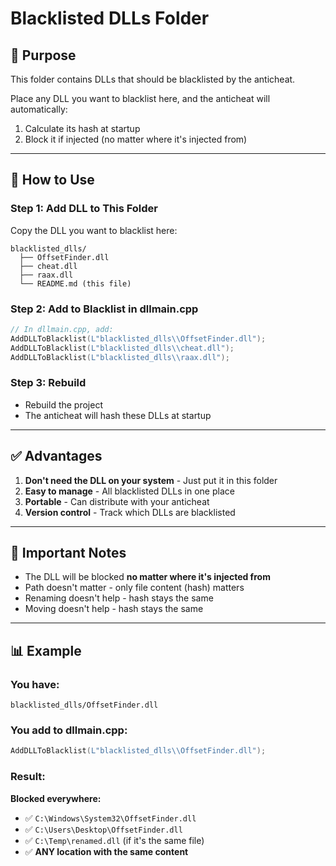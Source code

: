 # Blacklisted DLLs Folder

## 📁 Purpose

This folder contains DLLs that should be blacklisted by the anticheat.

Place any DLL you want to blacklist here, and the anticheat will automatically:
1. Calculate its hash at startup
2. Block it if injected (no matter where it's injected from)

---

## 📝 How to Use

### Step 1: Add DLL to This Folder
Copy the DLL you want to blacklist here:
```
blacklisted_dlls/
  ├── OffsetFinder.dll
  ├── cheat.dll
  ├── raax.dll
  └── README.md (this file)
```

### Step 2: Add to Blacklist in dllmain.cpp
```cpp
// In dllmain.cpp, add:
AddDLLToBlacklist(L"blacklisted_dlls\\OffsetFinder.dll");
AddDLLToBlacklist(L"blacklisted_dlls\\cheat.dll");
AddDLLToBlacklist(L"blacklisted_dlls\\raax.dll");
```

### Step 3: Rebuild
- Rebuild the project
- The anticheat will hash these DLLs at startup

---

## ✅ Advantages

1. **Don't need the DLL on your system** - Just put it in this folder
2. **Easy to manage** - All blacklisted DLLs in one place
3. **Portable** - Can distribute with your anticheat
4. **Version control** - Track which DLLs are blacklisted

---

## 🎯 Important Notes

- The DLL will be blocked **no matter where it's injected from**
- Path doesn't matter - only file content (hash) matters
- Renaming doesn't help - hash stays the same
- Moving doesn't help - hash stays the same

---

## 📊 Example

### You have:
```
blacklisted_dlls/OffsetFinder.dll
```

### You add to dllmain.cpp:
```cpp
AddDLLToBlacklist(L"blacklisted_dlls\\OffsetFinder.dll");
```

### Result:
**Blocked everywhere:**
- ✅ `C:\Windows\System32\OffsetFinder.dll`
- ✅ `C:\Users\Desktop\OffsetFinder.dll`
- ✅ `C:\Temp\renamed.dll` (if it's the same file)
- ✅ **ANY location with the same content**
